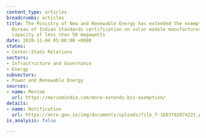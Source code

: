 ```yaml
---
content_type: articles
breadcrumbs: articles
title: The Ministry of New and Renewable Energy has extended the exemption for the
  Bureau of Indian Standards certification on solar module manufacturers with a production
  capacity of less than 50 megawatts
date: 2020-11-04 05:00:00 +0000
states:
- Center-State Relations
sectors:
- Infrastructure and Governance
- Energy
subsectors:
- Power and Renewable Energy
sources:
- name: Mercom
  url: https://mercomindia.com/mnre-extends-bis-exemption/
details:
- name: Notification
  url: https://mnre.gov.in/img/documents/uploads/file_f-1603702874221.pdf
is_analysis: false

---
```

